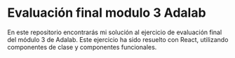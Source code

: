 # Evaluación final modulo 3 Adalab

En este repositorio encontrarás mi solución al ejercicio de evaluación final del módulo 3 de Adalab.
Este ejercicio ha sido resuelto con React, utilizando componentes de clase y componentes funcionales.
